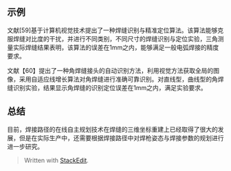 ## 示例

文献[59]基于计算机视觉技术提出了一种焊缝识别与精准定位算法。该算法能够克服焊缝对比度的干扰，并进行不同类别，不同尺寸的焊缝识别与定位实验，三角测量实际焊缝结果表明，该算法的误差在1mm之内，能够满足一般电弧焊接的精度要求。

文献【60】提出了一种角焊缝接头的自动识别方法，利用视觉方法获取全局的图像，采用自适应线增长算法对角焊缝进行准确可靠识别。对直线型，曲线型的角焊缝识别实验，结果显示角焊缝的识别定位误差在1mm之内，满足实验要求。

## 总结

目前，焊接路径的在线自主规划技术在焊缝的三维坐标重建上已经取得了很大的发展，但是在实际生产中，还需要根据焊接路径中对焊枪姿态与焊接参数的规划进行进一步研究。


> Written with [StackEdit](https://stackedit.io/).
<!--stackedit_data:
eyJoaXN0b3J5IjpbOTM1MTk1OTA4XX0=
-->